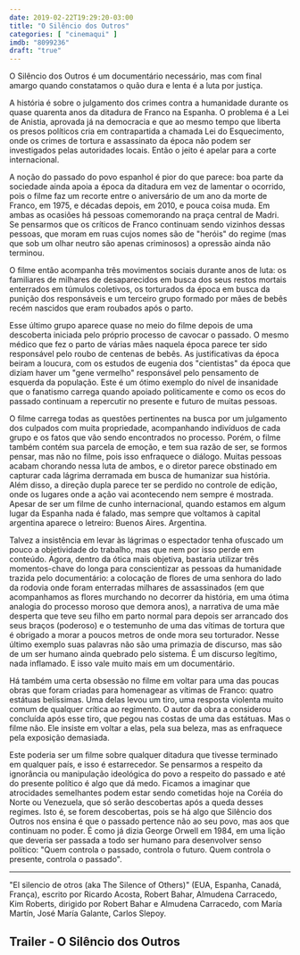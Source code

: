 ```yaml
---
date: 2019-02-22T19:29:20-03:00
title: "O Silêncio dos Outros"
categories: [ "cinemaqui" ]
imdb: "8099236"
draft: "true"
---
```

O Silêncio dos Outros é um documentário necessário, mas com final amargo quando constatamos o quão dura e lenta é a luta por justiça.

A história é sobre o julgamento dos crimes contra a humanidade durante os quase quarenta anos da ditadura de Franco na Espanha. O problema é a Lei de Anistia, aprovada já na democracia e que ao mesmo tempo que liberta os presos políticos cria em contrapartida a chamada Lei do Esquecimento, onde os crimes de tortura e assassinato da época não podem ser investigados pelas autoridades locais. Então o jeito é apelar para a corte internacional.

A noção do passado do povo espanhol é pior do que parece: boa parte da sociedade ainda apoia a época da ditadura em vez de lamentar o ocorrido, pois o filme faz um recorte entre o aniversário de um ano da morte de Franco, em 1975, e décadas depois, em 2010, e pouca coisa muda. Em ambas as ocasiões há pessoas comemorando na praça central de Madri. Se pensarmos que os críticos de Franco continuam sendo vizinhos dessas pessoas, que moram em ruas cujos nomes são de "heróis" do regime (mas que sob um olhar neutro são apenas criminosos) a opressão ainda não terminou.

O filme então acompanha três movimentos sociais durante anos de luta: os familiares de milhares de desaparecidos em busca dos seus restos mortais enterrados em túmulos coletivos, os torturados da época em busca da punição dos responsáveis e um terceiro grupo formado por mães de bebês recém nascidos que eram roubados após o parto.

Esse último grupo aparece quase no meio do filme depois de uma descoberta iniciada pelo próprio processo de cavocar o passado. O mesmo médico que fez o parto de várias mães naquela época parece ter sido responsável pelo roubo de centenas de bebês. As justificativas da época beiram a loucura, com os estudos de eugenia dos "cientistas" da época que diziam haver um "gene vermelho" responsável pelo pensamento de esquerda da população. Este é um ótimo exemplo do nível de insanidade que o fanatismo carrega quando apoiado politicamente e como os ecos do passado continuam a repercutir no presente e futuro de muitas pessoas.

O filme carrega todas as questões pertinentes na busca por um julgamento dos culpados com muita propriedade, acompanhando indivíduos de cada grupo e os fatos que vão sendo encontrados no processo. Porém, o filme também contém sua parcela de emoção, e tem sua razão de ser, se formos pensar, mas não no filme, pois isso enfraquece o diálogo. Muitas pessoas acabam chorando nessa luta de ambos, e o diretor parece obstinado em capturar cada lágrima derramada em busca de humanizar sua história. Além disso, a direção dupla parece ter se perdido no controle de edição, onde os lugares onde a ação vai acontecendo nem sempre é mostrada. Apesar de ser um filme de cunho internacional, quando estamos em algum lugar da Espanha nada é falado, mas sempre que voltamos à capital argentina aparece o letreiro: Buenos Aires. Argentina.

Talvez a insistência em levar às lágrimas o espectador tenha ofuscado um pouco a objetividade do trabalho, mas que nem por isso perde em conteúdo. Agora, dentro da ótica mais objetiva, bastaria utilizar três momentos-chave do longa para conscientizar as pessoas da humanidade trazida pelo documentário: a colocação de flores de uma senhora do lado da rodovia onde foram enterradas milhares de assassinados (em que acompanhamos as flores murchando no decorrer da história, em uma ótima analogia do processo moroso que demora anos), a narrativa de uma mãe desperta que teve seu filho em parto normal para depois ser arrancado dos seus braços (poderoso) e o testemunho de uma das vítimas de tortura que é obrigado a morar a poucos metros de onde mora seu torturador. Nesse último exemplo suas palavras não são uma primazia de discurso, mas são de um ser humano ainda quebrado pelo sistema. É um discurso legítimo, nada inflamado. E isso vale muito mais em um documentário.

Há também uma certa obsessão no filme em voltar para uma das poucas obras que foram criadas para homenagear as vítimas de Franco: quatro estátuas belíssimas. Uma delas levou um tiro, uma resposta violenta muito comum de qualquer crítica ao regimento. O autor da obra a considerou concluída após esse tiro, que pegou nas costas de uma das estátuas. Mas o filme não. Ele insiste em voltar a elas, pela sua beleza, mas as enfraquece pela exposição demasiada.

Este poderia ser um filme sobre qualquer ditadura que tivesse terminado em qualquer país, e isso é estarrecedor. Se pensarmos a respeito da ignorância ou manipulação ideológica do povo a respeito do passado e até do presente político é algo que dá medo. Ficamos a imaginar que atrocidades semelhantes podem estar sendo cometidas hoje na Coréia do Norte ou Venezuela, que só serão descobertas após a queda desses regimes. Isto é, se forem descobertas, pois se há algo que Silêncio dos Outros nos ensina é que o passado pertence não ao seu povo, mas aos que continuam no poder. É como já dizia George Orwell em 1984, em uma lição que deveria ser passada a todo ser humano para desenvolver senso político: "Quem controla o passado, controla o futuro. Quem controla o presente, controla o passado".

<hr>
"El silencio de otros (aka The Silence of Others)" (EUA, Espanha, Canadá, França), escrito por Ricardo Acosta, Robert Bahar, Almudena Carracedo, Kim Roberts, dirigido por Robert Bahar e Almudena Carracedo, com María Martín, José María Galante, Carlos Slepoy.

</hr>

<h2>Trailer - O Silêncio dos Outros</h2>
